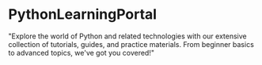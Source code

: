 # PythonLearningPortal
"Explore the world of Python and related technologies with our extensive collection of tutorials, guides, and practice materials. From beginner basics to advanced topics, we've got you covered!"
